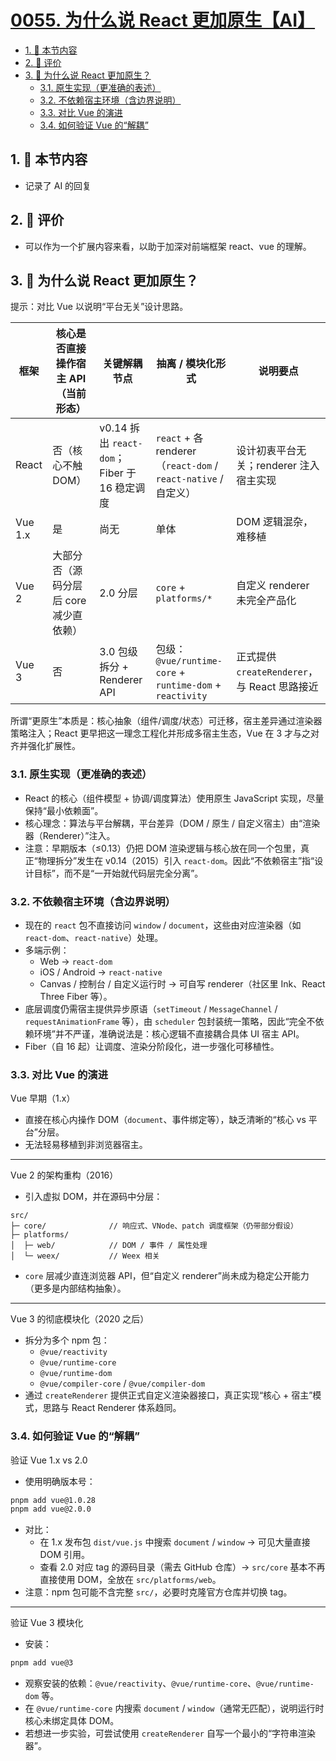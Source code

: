 # [0055. 为什么说 React 更加原生【AI】](https://github.com/tnotesjs/TNotes.react/tree/main/notes/0055.%20%E4%B8%BA%E4%BB%80%E4%B9%88%E8%AF%B4%20React%20%E6%9B%B4%E5%8A%A0%E5%8E%9F%E7%94%9F%E3%80%90AI%E3%80%91)

<!-- region:toc -->

- [1. 🎯 本节内容](#1--本节内容)
- [2. 🫧 评价](#2--评价)
- [3. 🤖 为什么说 React 更加原生？](#3--为什么说-react-更加原生)
  - [3.1. 原生实现（更准确的表述）](#31-原生实现更准确的表述)
  - [3.2. 不依赖宿主环境（含边界说明）](#32-不依赖宿主环境含边界说明)
  - [3.3. 对比 Vue 的演进](#33-对比-vue-的演进)
  - [3.4. 如何验证 Vue 的“解耦”](#34-如何验证-vue-的解耦)

<!-- endregion:toc -->

## 1. 🎯 本节内容

- 记录了 AI 的回复

## 2. 🫧 评价

- 可以作为一个扩展内容来看，以助于加深对前端框架 react、vue 的理解。

## 3. 🤖 为什么说 React 更加原生？

提示：对比 Vue 以说明“平台无关”设计思路。

| 框架 | 核心是否直接操作宿主 API（当前形态） | 关键解耦节点 | 抽离 / 模块化形式 | 说明要点 |
| --- | --- | --- | --- | --- |
| React | 否（核心不触 DOM） | v0.14 拆出 `react-dom`；Fiber 于 16 稳定调度 | `react` + 各 renderer（`react-dom` / `react-native` / 自定义） | 设计初衷平台无关；renderer 注入宿主实现 |
| Vue 1.x | 是 | 尚无 | 单体 | DOM 逻辑混杂，难移植 |
| Vue 2 | 大部分否（源码分层后 core 减少直依赖） | 2.0 分层 | `core` + `platforms/*` | 自定义 renderer 未完全产品化 |
| Vue 3 | 否 | 3.0 包级拆分 + Renderer API | 包级：`@vue/runtime-core` + `runtime-dom` + `reactivity` | 正式提供 `createRenderer`，与 React 思路接近 |

所谓“更原生”本质是：核心抽象（组件/调度/状态）可迁移，宿主差异通过渲染器策略注入；React 更早把这一理念工程化并形成多宿主生态，Vue 在 3 才与之对齐并强化扩展性。

### 3.1. 原生实现（更准确的表述）

- React 的核心（组件模型 + 协调/调度算法）使用原生 JavaScript 实现，尽量保持“最小依赖面”。
- 核心理念：算法与平台解耦，平台差异（DOM / 原生 / 自定义宿主）由“渲染器（Renderer）”注入。
- 注意：早期版本（≤0.13）仍把 DOM 渲染逻辑与核心放在同一个包里，真正“物理拆分”发生在 v0.14（2015）引入 `react-dom`。因此“不依赖宿主”指“设计目标”，而不是“一开始就代码层完全分离”。

### 3.2. 不依赖宿主环境（含边界说明）

- 现在的 `react` 包不直接访问 `window` / `document`，这些由对应渲染器（如 `react-dom`、`react-native`）处理。
- 多端示例：
  - Web → `react-dom`
  - iOS / Android → `react-native`
  - Canvas / 控制台 / 自定义运行时 → 可自写 renderer（社区里 Ink、React Three Fiber 等）。
- 底层调度仍需宿主提供异步原语（`setTimeout` / `MessageChannel` / `requestAnimationFrame` 等），由 `scheduler` 包封装统一策略，因此“完全不依赖环境”并不严谨，准确说法是：核心逻辑不直接耦合具体 UI 宿主 API。
- Fiber（自 16 起）让调度、渲染分阶段化，进一步强化可移植性。

### 3.3. 对比 Vue 的演进

Vue 早期（1.x）

- 直接在核心内操作 DOM（`document`、事件绑定等），缺乏清晰的“核心 vs 平台”分层。
- 无法轻易移植到非浏览器宿主。

---

Vue 2 的架构重构（2016）

- 引入虚拟 DOM，并在源码中分层：

```text
src/
├─ core/              // 响应式、VNode、patch 调度框架（仍带部分假设）
├─ platforms/
│  ├─ web/            // DOM / 事件 / 属性处理
│  └─ weex/           // Weex 相关
```

- `core` 层减少直连浏览器 API，但“自定义 renderer”尚未成为稳定公开能力（更多是内部结构抽象）。

---

Vue 3 的彻底模块化（2020 之后）

- 拆分为多个 npm 包：
  - `@vue/reactivity`
  - `@vue/runtime-core`
  - `@vue/runtime-dom`
  - `@vue/compiler-core` / `@vue/compiler-dom`
- 通过 `createRenderer` 提供正式自定义渲染器接口，真正实现“核心 + 宿主”模式，思路与 React Renderer 体系趋同。

### 3.4. 如何验证 Vue 的“解耦”

验证 Vue 1.x vs 2.0

- 使用明确版本号：

```bash
pnpm add vue@1.0.28
pnpm add vue@2.0.0
```

- 对比：
  - 在 1.x 发布包 `dist/vue.js` 中搜索 `document` / `window` → 可见大量直接 DOM 引用。
  - 查看 2.0 对应 tag 的源码目录（需去 GitHub 仓库）→ `src/core` 基本不再直接使用 DOM，全放在 `src/platforms/web`。
- 注意：npm 包可能不含完整 `src/`，必要时克隆官方仓库并切换 tag。

---

验证 Vue 3 模块化

- 安装：

```bash
pnpm add vue@3
```

- 观察安装的依赖：`@vue/reactivity`、`@vue/runtime-core`、`@vue/runtime-dom` 等。
- 在 `@vue/runtime-core` 内搜索 `document` / `window`（通常无匹配），说明运行时核心未绑定具体 DOM。
- 若想进一步实验，可尝试使用 `createRenderer` 自写一个最小的“字符串渲染器”。
